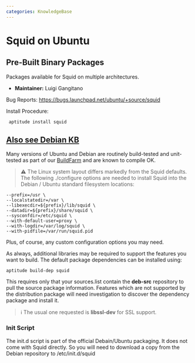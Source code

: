```yaml
---
categories: KnowledgeBase
---
```

# Squid on Ubuntu

## Pre-Built Binary Packages

Packages available for Squid on multiple architectures.

- **Maintainer:** Luigi Gangitano

Bug Reports: <https://bugs.launchpad.net/ubuntu/+source/squid>

Install Procedure:

```
 aptitude install squid
```

## [Also see Debian KB](/KnowledgeBase/Debian)

Many versions of Ubuntu and Debian are routinely build-tested and
unit-tested as part of our [BuildFarm](/BuildFarm)
and are known to compile OK.

> :warning:
    The Linux system layout differs markedly from the Squid defaults.
    The following ./configure options are needed to install Squid into
    the Debian / Ubuntu standard filesystem locations:

    --prefix=/usr \
    --localstatedir=/var \
    --libexecdir=${prefix}/lib/squid \
    --datadir=${prefix}/share/squid \
    --sysconfdir=/etc/squid \
    --with-default-user=proxy \
    --with-logdir=/var/log/squid \
    --with-pidfile=/var/run/squid.pid

Plus, of course, any custom configuration options you may need.

As always, additional libraries may be required to support the features
you want to build. The default package dependencies can be installed
using:

    aptitude build-dep squid

This requires only that your sources.list contain the **deb-src**
repository to pull the source package information. Features which are
not supported by the distribution package will need investigation to
discover the dependency package and install it.

> :information_source:
    The usual one requested is **libssl-dev** for SSL support.


### Init Script

The init.d script is part of the official Debain/Ubuntu packaging. It
does not come with Squid directly. So you will need to download a copy
from the Debian repository
to /etc/init.d/squid
